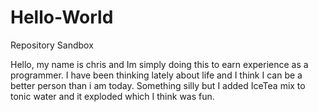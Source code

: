 # Hello-World
Repository Sandbox

Hello, my name is chris and Im simply doing this to earn experience as a programmer.
I have been thinking lately about life and I think I can be a better person than i am today.
Something silly but I added IceTea mix to tonic water and it exploded which I think was fun.

